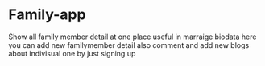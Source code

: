 # Family-app
Show all family member detail at one place useful in marraige biodata here you can add new familymember detail also comment and add new blogs about indivisual one by just signing up
